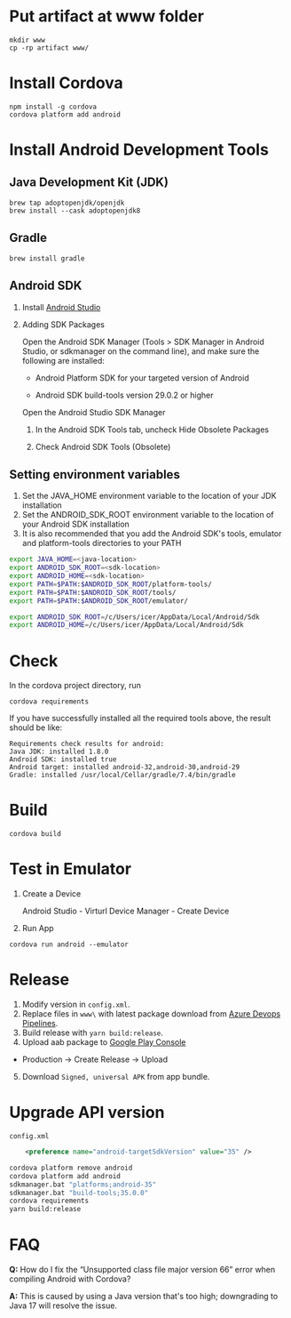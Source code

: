 # Put artifact at www folder
```
mkdir www
cp -rp artifact www/
```
# Install Cordova

```
npm install -g cordova
cordova platform add android
```

# Install Android Development Tools

## Java Development Kit (JDK)

```
brew tap adoptopenjdk/openjdk
brew install --cask adoptopenjdk8
```

## Gradle

```
brew install gradle
```

## Android SDK

1. Install [Android Studio](https://developer.android.com/studio/index.html)
2. Adding SDK Packages

    Open the Android SDK Manager (Tools > SDK Manager in Android Studio, or sdkmanager on the command line), and make sure the following are installed:

   - Android Platform SDK for your targeted version of Android

   - Android SDK build-tools version 29.0.2 or higher

    Open the Android Studio SDK Manager

    1. In the Android SDK Tools tab, uncheck Hide Obsolete Packages
    
    2. Check Android SDK Tools (Obsolete)

## Setting environment variables
1. Set the JAVA_HOME environment variable to the location of your JDK installation
2. Set the ANDROID_SDK_ROOT environment variable to the location of your Android SDK installation
3. It is also recommended that you add the Android SDK's tools, emulator and platform-tools directories to your PATH

```sh
export JAVA_HOME=<java-location>
export ANDROID_SDK_ROOT=<sdk-location>
export ANDROID_HOME=<sdk-location>
export PATH=$PATH:$ANDROID_SDK_ROOT/platform-tools/
export PATH=$PATH:$ANDROID_SDK_ROOT/tools/
export PATH=$PATH:$ANDROID_SDK_ROOT/emulator/
```


```sh
export ANDROID_SDK_ROOT=/c/Users/icer/AppData/Local/Android/Sdk
export ANDROID_HOME=/c/Users/icer/AppData/Local/Android/Sdk
```

# Check
In the cordova project directory, run
```
cordova requirements
```
If you have successfully installed all the required tools above, the result should be like:
```
Requirements check results for android:
Java JDK: installed 1.8.0
Android SDK: installed true
Android target: installed android-32,android-30,android-29
Gradle: installed /usr/local/Cellar/gradle/7.4/bin/gradle
```

# Build
```
cordova build
```
# Test in Emulator
1. Create a Device

    Android Studio - Virturl Device Manager - Create Device
2. Run App
```
cordova run android --emulator
```

# Release

1. Modify version in `config.xml`.
2. Replace files in `www\` with latest package download from [Azure Devops Pipelines](https://dev.azure.com/sututech/Chia/_build?definitionId=43&_a=summary).
3. Build release with `yarn build:release`.
4. Upload aab package to [Google Play Console](https://play.google.com/console/u/0/developers/6182797017495156447/app/4973812058919766560/tracks/production)
  - Production -> Create Release -> Upload
5. Download `Signed, universal APK` from app bundle.

# Upgrade API version

`config.xml`
```xml
    <preference name="android-targetSdkVersion" value="35" />
```

```sh
cordova platform remove android
cordova platform add android
sdkmanager.bat "platforms;android-35"
sdkmanager.bat "build-tools;35.0.0"
cordova requirements
yarn build:release
```

# FAQ

**Q:** How do I fix the “Unsupported class file major version 66” error when compiling Android with Cordova?

**A:** This is caused by using a Java version that's too high; downgrading to Java 17 will resolve the issue.